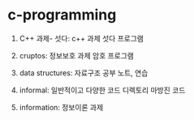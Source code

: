 # c-programming

1. C++ 과제- 섯다: c++ 과제 섯다 프로그램

2. cruptos: 정보보호 과제 암호 프로그램

3. data structures: 자료구조 공부 노트, 연습

4. informal: 일반적이고 다양한 코드 디렉토리
    마방진 코드

5. information: 정보이론 과제